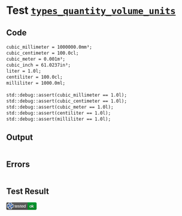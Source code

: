 # Test [`types_quantity_volume_units`](/doc/types/quantity.md#L132)

## Code

```µcad
cubic_millimeter = 1000000.0mm³;
cubic_centimeter = 100.0cl;
cubic_meter = 0.001m³;
cubic_inch = 61.0237in³;
liter = 1.0l;
centiliter = 100.0cl;
milliliter = 1000.0ml;

std::debug::assert(cubic_millimeter == 1.0l);
std::debug::assert(cubic_centimeter == 1.0l);
std::debug::assert(cubic_meter == 1.0l);
std::debug::assert(centiliter == 1.0l);
std::debug::assert(milliliter == 1.0l);

```

## Output

```,plain
```

## Errors

```,plain
```

## Test Result

![OK](/doc/types/.test/types_quantity_volume_units.png)
